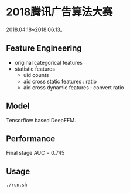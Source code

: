 # 2018腾讯广告算法大赛

2018.04.18~2018.06.13。

## Feature Engineering

- original categorical features
- statistic features
    - uid counts
    - aid cross static features : ratio
    - aid cross dynamic features : convert ratio

## Model

Tensorflow based DeepFFM.

## Performance

Final stage AUC = 0.745

## Usage

```bash
./run.sh
```